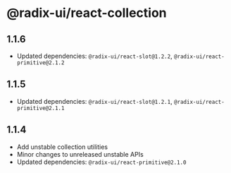# @radix-ui/react-collection

## 1.1.6

- Updated dependencies: `@radix-ui/react-slot@1.2.2`, `@radix-ui/react-primitive@2.1.2`

## 1.1.5

- Updated dependencies: `@radix-ui/react-slot@1.2.1`, `@radix-ui/react-primitive@2.1.1`

## 1.1.4

- Add unstable collection utilities
- Minor changes to unreleased unstable APIs
- Updated dependencies: `@radix-ui/react-primitive@2.1.0`
